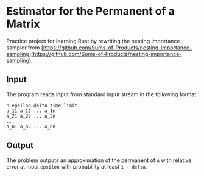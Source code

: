 # Estimator for the Permanent of a Matrix

Practice project for learning Rust by rewriting the nesting importance sampler from [https://github.com/Sums-of-Products/nesting-importance-sampling](https://github.com/Sums-of-Products/nesting-importance-sampling).

## Input

The program reads input from standard input stream in the following format:

```
n epsilon delta time_limit
a_11 a_12 ... a_1n
a_21 a_22 ... a_2n
...
a_n1 a_n2 ... a_nn
```

## Output

The problem outputs an approximation of the permanent of `A` with relative error at most `epsilon` with probability at least `1 - delta`.

